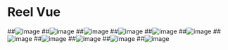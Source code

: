 # Reel Vue

##![image](https://github.com/user-attachments/assets/93e5dc32-1f39-4d0a-8986-940b059413ff)
##![image](https://github.com/user-attachments/assets/07a3acbb-49ae-4afd-bbdb-548f33b2304f)
##![image](https://github.com/user-attachments/assets/12d4456d-71b5-4234-af24-8d21a1185bd2)
##![image](https://github.com/user-attachments/assets/567623ed-6158-4401-b76a-98029bed019e)
##![image](https://github.com/user-attachments/assets/86773958-e165-4271-9598-20957bb8552d)
##![image](https://github.com/user-attachments/assets/98c8f7e0-835a-4710-83b4-f05d3c86d86f)
##![image](https://github.com/user-attachments/assets/35a3cd7d-e425-434b-bc10-294c3ddd559e)
##![image](https://github.com/user-attachments/assets/aa9e1c0e-5414-40e9-8933-69c8bbb8b949)
##![image](https://github.com/user-attachments/assets/fb30fa48-f470-4104-bcff-2136405cf654)
##![image](https://github.com/user-attachments/assets/f4b593ec-3378-4fe1-a67e-2a089e48263c)
##![image](https://github.com/user-attachments/assets/bd813c8b-ada8-496b-848b-38dcad3a3da7)









